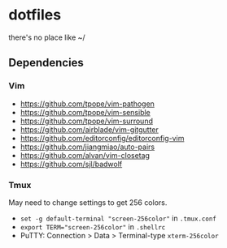 # dotfiles

there's no place like ~/

## Dependencies

### Vim

- https://github.com/tpope/vim-pathogen
- https://github.com/tpope/vim-sensible
- https://github.com/tpope/vim-surround
- https://github.com/airblade/vim-gitgutter
- https://github.com/editorconfig/editorconfig-vim
- https://github.com/jiangmiao/auto-pairs
- https://github.com/alvan/vim-closetag
- https://github.com/sjl/badwolf

### Tmux

May need to change settings to get 256 colors.

  - `set -g default-terminal "screen-256color"` in `.tmux.conf`
  - `export TERM="screen-256color"` in `.shellrc`
  - PuTTY: Connection > Data > Terminal-type `xterm-256color`
